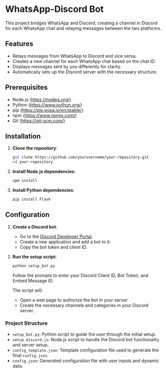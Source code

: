 # WhatsApp-Discord Bot

This project bridges WhatsApp and Discord, creating a channel in Discord for each WhatsApp chat and relaying messages between the two platforms.

## Features

- Relays messages from WhatsApp to Discord and vice versa.
- Creates a new channel for each WhatsApp chat based on the chat ID.
- Displays messages sent by you differently for clarity.
- Automatically sets up the Discord server with the necessary structure.

## Prerequisites

- Node.js (https://nodejs.org/)
- Python (https://www.python.org/)
- pip (https://pip.pypa.io/en/stable/)
- npm (https://www.npmjs.com/)
- Git (https://git-scm.com/)

## Installation

1. **Clone the repository**:

    ```sh
    git clone https://github.com/yourusername/your-repository.git
    cd your-repository
    ```

2. **Install Node.js dependencies**:

    ```sh
    npm install
    ```

3. **Install Python dependencies**:

    ```sh
    pip install Flask
    ```

## Configuration

1. **Create a Discord bot**:

    - Go to the [Discord Developer Portal](https://discord.com/developers/applications).
    - Create a new application and add a bot to it.
    - Copy the bot token and client ID.

2. **Run the setup script**:

    ```sh
    python setup_bot.py
    ```

    Follow the prompts to enter your Discord Client ID, Bot Token, and Embed Message ID.

    The script will:
    - Open a web page to authorize the bot in your server.
    - Create the necessary channels and categories in your Discord server.


### Project Structure

- `setup_bot.py`: Python script to guide the user through the initial setup.
- `setup_discord.js`: Node.js script to handle the Discord bot functionality and server setup.
- `config_template.json`: Template configuration file used to generate the final `config.json`.
- `config.json`: Generated configuration file with user inputs and dynamic data.
